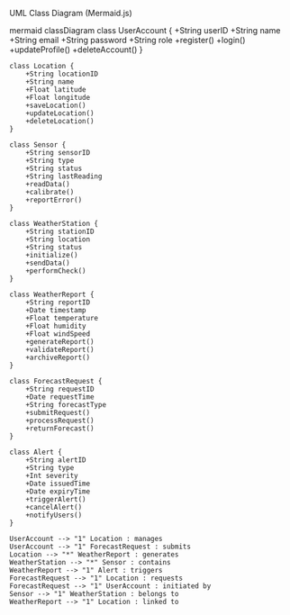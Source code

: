 UML Class Diagram (Mermaid.js)

mermaid
classDiagram
    class UserAccount {
        +String userID
        +String name
        +String email
        +String password
        +String role
        +register()
        +login()
        +updateProfile()
        +deleteAccount()
    }

    class Location {
        +String locationID
        +String name
        +Float latitude
        +Float longitude
        +saveLocation()
        +updateLocation()
        +deleteLocation()
    }

    class Sensor {
        +String sensorID
        +String type
        +String status
        +String lastReading
        +readData()
        +calibrate()
        +reportError()
    }

    class WeatherStation {
        +String stationID
        +String location
        +String status
        +initialize()
        +sendData()
        +performCheck()
    }

    class WeatherReport {
        +String reportID
        +Date timestamp
        +Float temperature
        +Float humidity
        +Float windSpeed
        +generateReport()
        +validateReport()
        +archiveReport()
    }

    class ForecastRequest {
        +String requestID
        +Date requestTime
        +String forecastType
        +submitRequest()
        +processRequest()
        +returnForecast()
    }

    class Alert {
        +String alertID
        +String type
        +Int severity
        +Date issuedTime
        +Date expiryTime
        +triggerAlert()
        +cancelAlert()
        +notifyUsers()
    }

    UserAccount --> "1" Location : manages
    UserAccount --> "1" ForecastRequest : submits
    Location --> "*" WeatherReport : generates
    WeatherStation --> "*" Sensor : contains
    WeatherReport --> "1" Alert : triggers
    ForecastRequest --> "1" Location : requests
    ForecastRequest --> "1" UserAccount : initiated by
    Sensor --> "1" WeatherStation : belongs to
    WeatherReport --> "1" Location : linked to
